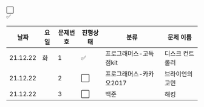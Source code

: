 :white_large_square:     
:white_check_mark:

|날짜|요일|문제번호|진행상태|분류|문제 이름|
| ------ | ------ | ------ | ------ |------ | ------ |
|21.12.22 | 화 | 1 | :white_check_mark:  |프로그래머스-고득점kit| 디스크 컨트롤러|
|21.12.22 |  | 2 | :white_large_square:  |프로그래머스-카카오2017| 브라이언의 고민|
|21.12.22 |  | 3 | :white_large_square:  |백준| 해킹|


